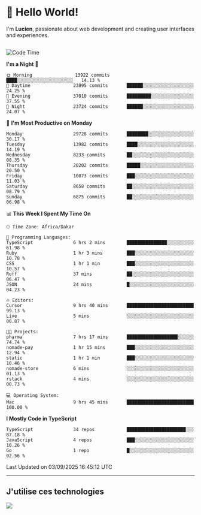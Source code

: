 # 👋 Hello World!

I'm **Lucien**, passionate about web development and creating user interfaces and experiences.

##

<!--START_SECTION:waka-->
![Code Time](http://img.shields.io/badge/Code%20Time-3%2C643%20hrs%2056%20mins-blue)

**I'm a Night 🦉** 

```text
🌞 Morning                13922 commits       ████░░░░░░░░░░░░░░░░░░░░░   14.13 % 
🌆 Daytime                23895 commits       ██████░░░░░░░░░░░░░░░░░░░   24.25 % 
🌃 Evening                37010 commits       █████████░░░░░░░░░░░░░░░░   37.55 % 
🌙 Night                  23724 commits       ██████░░░░░░░░░░░░░░░░░░░   24.07 % 
```
📅 **I'm Most Productive on Monday** 

```text
Monday                   29728 commits       ████████░░░░░░░░░░░░░░░░░   30.17 % 
Tuesday                  13982 commits       ████░░░░░░░░░░░░░░░░░░░░░   14.19 % 
Wednesday                8233 commits        ██░░░░░░░░░░░░░░░░░░░░░░░   08.35 % 
Thursday                 20202 commits       █████░░░░░░░░░░░░░░░░░░░░   20.50 % 
Friday                   10873 commits       ███░░░░░░░░░░░░░░░░░░░░░░   11.03 % 
Saturday                 8658 commits        ██░░░░░░░░░░░░░░░░░░░░░░░   08.79 % 
Sunday                   6875 commits        ██░░░░░░░░░░░░░░░░░░░░░░░   06.98 % 
```


📊 **This Week I Spent My Time On** 

```text
🕑︎ Time Zone: Africa/Dakar

💬 Programming Languages: 
TypeScript               6 hrs 2 mins        ███████████████░░░░░░░░░░   61.98 % 
Ruby                     1 hr 3 mins         ███░░░░░░░░░░░░░░░░░░░░░░   10.78 % 
CSS                      1 hr 1 min          ███░░░░░░░░░░░░░░░░░░░░░░   10.57 % 
Roff                     37 mins             ██░░░░░░░░░░░░░░░░░░░░░░░   06.47 % 
JSON                     24 mins             █░░░░░░░░░░░░░░░░░░░░░░░░   04.23 % 

🔥 Editors: 
Cursor                   9 hrs 40 mins       █████████████████████████   99.13 % 
Live                     5 mins              ░░░░░░░░░░░░░░░░░░░░░░░░░   00.87 % 

🐱‍💻 Projects: 
pharma                   7 hrs 17 mins       ███████████████████░░░░░░   74.74 % 
nomade-pay               1 hr 15 mins        ███░░░░░░░░░░░░░░░░░░░░░░   12.94 % 
static                   1 hr 1 min          ███░░░░░░░░░░░░░░░░░░░░░░   10.46 % 
nomade-store             6 mins              ░░░░░░░░░░░░░░░░░░░░░░░░░   01.13 % 
rstack                   4 mins              ░░░░░░░░░░░░░░░░░░░░░░░░░   00.73 % 

💻 Operating System: 
Mac                      9 hrs 45 mins       █████████████████████████   100.00 % 
```

**I Mostly Code in TypeScript** 

```text
TypeScript               34 repos            ██████████████████████░░░   87.18 % 
JavaScript               4 repos             ███░░░░░░░░░░░░░░░░░░░░░░   10.26 % 
Go                       1 repo              █░░░░░░░░░░░░░░░░░░░░░░░░   02.56 % 
```




 Last Updated on 03/09/2025 16:45:12 UTC
<!--END_SECTION:waka-->
---

## J'utilise ces technologies

<p align="left">
  <a href="https://skillicons.dev">
    <img src="https://skillicons.dev/icons?i=ts,js,go,ruby,css,scss,tailwind,react,vite,nextjs,docker,figma,ableton" />
  </a>
</p>

